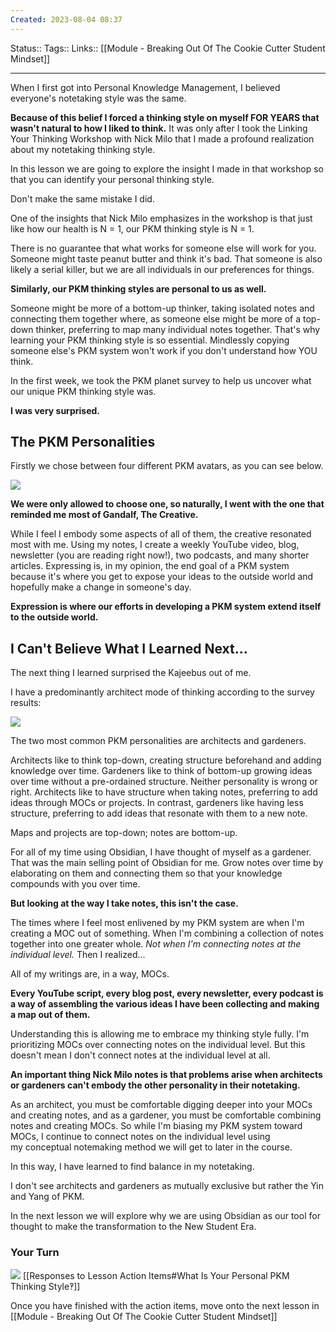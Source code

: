 ```yaml
---
Created: 2023-08-04 08:37
---
```

Status:: 
Tags:: 
Links:: [[Module - Breaking Out Of The Cookie Cutter Student Mindset]]
___


When I first got into Personal Knowledge Management, I believed everyone's notetaking style was the same.

**Because of this belief I forced a thinking style on myself FOR YEARS that wasn't natural to how I liked to think.** It was only after I took the Linking Your Thinking Workshop with Nick Milo that I made a profound realization about my notetaking thinking style. 

In this lesson we are going to explore the insight I made in that workshop so that you can identify your personal thinking style.

Don't make the same mistake I did.



One of the insights that Nick Milo emphasizes in the workshop is that just like how our health is N = 1, our PKM thinking style is N = 1.

There is no guarantee that what works for someone else will work for you. Someone might taste peanut butter and think it's bad. That someone is also likely a serial killer, but we are all individuals in our preferences for things.

**Similarly, our PKM thinking styles are personal to us as well.**

Someone might be more of a bottom-up thinker, taking isolated notes and connecting them together where, as someone else might be more of a top-down thinker, preferring to map many individual notes together. That's why learning your PKM thinking style is so essential. Mindlessly copying someone else's PKM system won't work if you don't understand how YOU think.

In the first week, we took the PKM planet survey to help us uncover what our unique PKM thinking style was.

**I was very surprised.**

## The PKM Personalities

Firstly we chose between four different PKM avatars, as you can see below.

![](https://i.imgur.com/dvpah23.png)

**We were only allowed to choose one, so naturally, I went with the one that reminded me most of Gandalf, The Creative.**

While I feel I embody some aspects of all of them, the creative resonated most with me. Using my notes, I create a weekly YouTube video, blog, newsletter (you are reading right now!), two podcasts, and many shorter articles. Expressing is, in my opinion, the end goal of a PKM system because it's where you get to expose your ideas to the outside world and hopefully make a change in someone's day.

**Expression is where our efforts in developing a PKM system extend itself to the outside world.**

## I Can't Believe What I Learned Next...

The next thing I learned surprised the Kajeebus out of me.

I have a predominantly architect mode of thinking according to the survey results:

![](https://i.imgur.com/lP8CBeq.png)

The two most common PKM personalities are architects and gardeners.

Architects like to think top-down, creating structure beforehand and adding knowledge over time. Gardeners like to think of bottom-up growing ideas over time without a pre-ordained structure. Neither personality is wrong or right. Architects like to have structure when taking notes, preferring to add ideas through MOCs or projects. In contrast, gardeners like having less structure, preferring to add ideas that resonate with them to a new note.

Maps and projects are top-down; notes are bottom-up.

For all of my time using Obsidian, I have thought of myself as a gardener. That was the main selling point of Obsidian for me. Grow notes over time by elaborating on them and connecting them so that your knowledge compounds with you over time.

**But looking at the way I take notes, this isn't the case.**

The times where I feel most enlivened by my PKM system are when I'm creating a MOC out of something. When I'm combining a collection of notes together into one greater whole. _Not when I'm connecting notes at the individual level._ Then I realized...

All of my writings are, in a way, MOCs.

**Every YouTube script, every blog post, every newsletter, every podcast is a way of assembling the various ideas I have been collecting and making a map out of them.**

Understanding this is allowing me to embrace my thinking style fully. I'm prioritizing MOCs over connecting notes on the individual level. But this doesn't mean I don't connect notes at the individual level at all.

**An important thing Nick Milo notes is that problems arise when architects or gardeners can't embody the other personality in their notetaking.**

As an architect, you must be comfortable digging deeper into your MOCs and creating notes, and as a gardener, you must be comfortable combining notes and creating MOCs. So while I'm biasing my PKM system toward MOCs, I continue to connect notes on the individual level using my conceptual notemaking method we will get to later in the course.

In this way, I have learned to find balance in my notetaking.

I don't see architects and gardeners as mutually exclusive but rather the Yin and Yang of PKM.

In the next lesson we will explore why we are using Obsidian as our tool for thought to make the transformation to the New Student Era.
### Your Turn
![](https://embed.filekitcdn.com/e/ipyk1kAZUAWQreQYS6UoFE/9sJ5rRzrt5h7ykMavk6Nub)
[[Responses to Lesson Action Items#What Is Your Personal PKM Thinking Style‽]]

Once you have finished with the action items, move onto the next lesson in [[Module - Breaking Out Of The Cookie Cutter Student Mindset]]